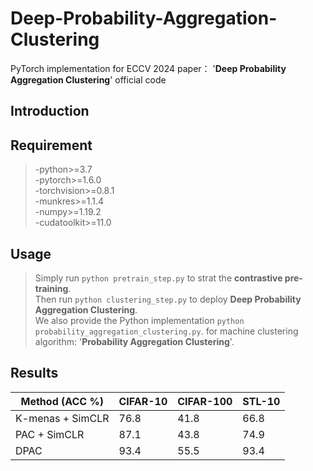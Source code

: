 
# Deep-Probability-Aggregation-Clustering
PyTorch implementation for ECCV 2024 paper： '**Deep Probability Aggregation Clustering**' official code
## Introduction

## Requirement
>-python>=3.7\
>-pytorch>=1.6.0\
>-torchvision>=0.8.1\
>-munkres>=1.1.4\
>-numpy>=1.19.2\
>-cudatoolkit>=11.0

## Usage
>Simply run `python pretrain_step.py` to strat the **contrastive pre-training**.\
>Then run `python clustering_step.py` to deploy **Deep Probability Aggregation Clustering**.\
>We also provide the Python implementation `python probability_aggregation_clustering.py`. for machine clustering algorithm: '**Probability Aggregation Clustering**'.

## Results 
Method (ACC %) | CIFAR-10 | CIFAR-100  | STL-10
---- |---- | ----- | ------  
K-menas + SimCLR | 76.8 | 41.8 | 66.8
PAC + SimCLR | 87.1 | 43.8 | 74.9
DPAC | 93.4 | 55.5 | 93.4 
